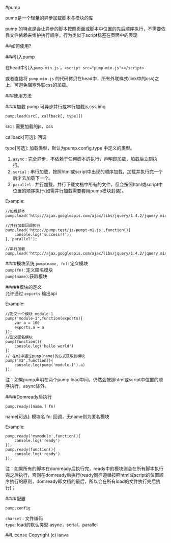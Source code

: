 #pump

pump是一个轻量的异步加载脚本与模块的库

pump 的特点是会让异步的脚本按照页面或脚本中位置的先后顺序执行，不需要依靠文件依赖来维护执行顺序，行为类似于script标签在页面中的表现

##如何使用?

###引入pump

在head中引入`pump-min.js` ，`<script src="pump-min.js"></script>`

或者直接将 `pump-min.js` 的代码拷贝在head中，所有外联样式(link中的css)之上，可避免阻塞外联css的加载。

###使用方法

####加载
pump 可异步并行或串行加载js,css,img

`pump.load(src[, callback[, type]])`

src : 需要加载的js，css  

callback[可选]: 回调  

type[可选]: 加载类型，默认为pump.config.type 中定义的类型。  
1. `async` : 完全异步，不依赖于任何脚本的执行，声明即加载，加载后立刻执行。  
2. `serial` : 串行加载，按照html或script中出现的顺序加载，加载并执行完一个后才去加载下一个。  
3. `parallel` : 并行加载，并行下载文档中所有的文件，但会按照html或script中位置的顺序执行(如需并行加载需要套用pump模块封装)。


Example:
	
	//加载脚本
	pump.load('http://ajax.googleapis.com/ajax/libs/jquery/1.4.2/jquery.min.js');
	
	//并行加载回调执行
	pump.load('http://pump.test/js/pumpt-m1.js',function(){
		console.log('success!!');
	},'parallel');
	
	//串行加载
	pump.load('http://ajax.googleapis.com/ajax/libs/jquery/1.4.2/jquery.min.js','serial')

####模块系统
`pump(name, fn)`: 定义模块  
`pump(fn)`: 定义匿名模块  
`pump(name)`:获取模块

#####模块的定义  
允许通过 `exports` 输出api

Example:

	//定义一个模块 module-1
	pump('module-1',function(exports){
        var a = 100
        exports.a = a
    });
    //定义匿名模块
    pump(function(){
    	console.log('hello world')
    })
    // 在m2中通过pump(name)的方式获取到模块
    pump('m2',function(){
    	console.log(pump('module-1').a)
    });

注：如果pump声明在两个pump.load中间，仍然会按照html或script中位置的顺序执行，async除外。

####Domready后执行

`pump.ready([name,] fn)`  

name[可选]: 模块名
fn: 回调，无name则为匿名模块

Example:

	pump.ready('mymodule',function(){
		console.log('ready')
	});
	pump.ready(function(){
		console.log('ready')
	});
	
注：如果所有的脚本在domready后执行完，ready中的模块则会在所有脚本执行完之后执行，否则在domready后执行(ready同样遵循按照html或script的位置顺序执行的原则，domready即文档的最后，所以会在所有load的文件执行完后执行)；

####配置

`pump.config`

`charset` : 文件编码  
`type`: load的默认类型 async，serial，parallel




##License
Copyright (c) ianva






